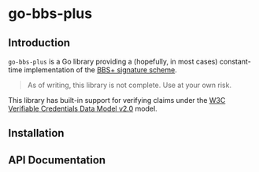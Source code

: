 # go-bbs-plus

## Introduction
`go-bbs-plus` is a Go library providing a (hopefully, in most cases) constant-time implementation of the [BBS+ signature scheme](https://eprint.iacr.org/2023/275.pdf).

> As of writing, this library is not complete. Use at your own risk.

This library has built-in support for verifying claims under the [W3C Verifiable Credentials Data Model v2.0](https://www.w3.org/TR/vc-data-model-2.0/) model.

## Installation

## API Documentation
